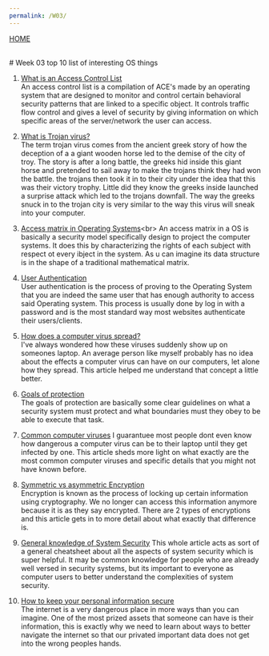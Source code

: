 ```yaml
---
permalink: /W03/
---
```

[HOME](../)

<br>
# Week 03 top 10 list of interesting OS things

1. [What is an Access Control List](https://www.ittsystems.com/access-control-list-acl/)<br>
An access control list is a compilation of ACE's made by an operating system that are designed to monitor and control certain behavioral security patterns that are linked to a specific object. It controls traffic flow control and gives a level of security by giving information on which specific areas of the server/network the user can access.

 2. [What is Trojan virus?](https://www.kaspersky.com/resource-center/threats/trojans)<br>
 The term trojan virus comes from the ancient greek story of how the deception of a a giant wooden horse led to the demise of the city of troy. The story is after a long battle, the greeks hid inside this giant horse and pretended to sail away to make the trojans think they had won the battle. the trojans then took it in to their city under the idea that this was their victory trophy. Little did they know the greeks inside launched a surprise attack which led to the trojans downfall. The way the greeks snuck in to the trojan city is very similar to the way this virus will sneak into your computer.
 
 
 3. [Access matrix in Operating Systems](https://www.geeksforgeeks.org/access-matrix-in-operating-system/#:~:text=Access%20Matrix%20is%20a%20security%20model%20of%20protection%20state%20in%20computer%20system.&text=Access%20matrix%20is%20used%20to,domains%20and%20columns%20represent%20objects.)<br>
 An access matrix in a OS is basically a security model specifically design to project the computer systems. It does this by characterizing the rights of each subject with respect ot every ibject in the system. As u can imagine its data structure is in the shape of a traditional mathematical matrix.
 

 
 4. [User Authentication](https://www.cs.unibo.it/~babaoglu/courses/security/lucidi/pdf/passwd.pdf)<br>
 User authentication is the process of proving to the Operating System that you are indeed the same user that has enough authority to access said Operating system. This process is usually done by log in with a password and is the most standard way most websites authenticate their users/clients.
 
 
 5. [How does a computer virus spread?](http://www1.udel.edu/topics/virus/v-infect.htm)<br>
 I've always wondered how these viruses suddenly show up on someones laptop. An average person like myself probably has no idea about the effects a computer virus can have on our computers, let alone how they spread. This article helped me understand that concept a little better.

 
 6. [Goals of protection](https://ecestudy.files.wordpress.com/2015/11/unit5_part_1.pdf)<br>
 The goals of protection are basically some clear guidelines on what a security system must protect and what boundaries must they obey to be able to execute that task.

 
 7. [Common computer viruses](https://hightouchtechnologies.com/9-common-types-of-computer-viruses/)
 I guarantuee most people dont even know how dangerous a computer virus can be to their laptop until they get infected by one. This article sheds more light on what exactly are the most common computer viruses and specific details that you might not have known before.

 
 8. [Symmetric vs asymmetric Encryption](https://sectigostore.com/blog/5-differences-between-symmetric-vs-asymmetric-encryption/)<br>
 Encryption is known as the process of locking up certain information using cryptography. We no longer can access this information anymore because it is as they say encrypted. There are 2 types of encryptions and this article gets in to more detail about what exactly that difference is.
 

 
 9. [General knowledge of System Security](https://www.geeksforgeeks.org/system-security/)
 This whole article acts as sort of a general cheatsheet about all the aspects of system security which is super helpful. It may be common knowledge for people who are already well versed in security systems, but its important to everyone as computer users to better understand the complexities of system security.
 
 
 10. [How to keep your personal information secure](https://www.consumer.ftc.gov/articles/0272-how-keep-your-personal-information-secure)<br>
 The internet is a very dangerous place in more ways than you can imagine. One of the most prized assets that someone can have is their information, this is exactly why we need to learn about ways to better navigate the internet so that our privated important data does not get into the wrong peoples hands. 
 

